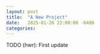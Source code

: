 ```yaml
---
layout: post
title:  "A New Project"
date:   2025-01-26 22:00:00 -0400
categories:
---
```


TODO (hwr): First update

